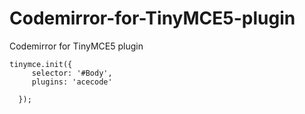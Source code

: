 # Codemirror-for-TinyMCE5-plugin
Codemirror for TinyMCE5 plugin
```
tinymce.init({
     selector: '#Body',      
     plugins: 'acecode'

  });
```
